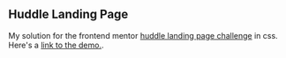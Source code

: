 ## Huddle Landing Page 

My solution for the frontend mentor [huddle landing page challenge](https://www.frontendmentor.io/challenges/huddle-landing-page-with-a-single-introductory-section-B_2Wvxgi0) in css. Here's a [link to the demo.](https://unruffled-heisenberg-397c66.netlify.app/).
